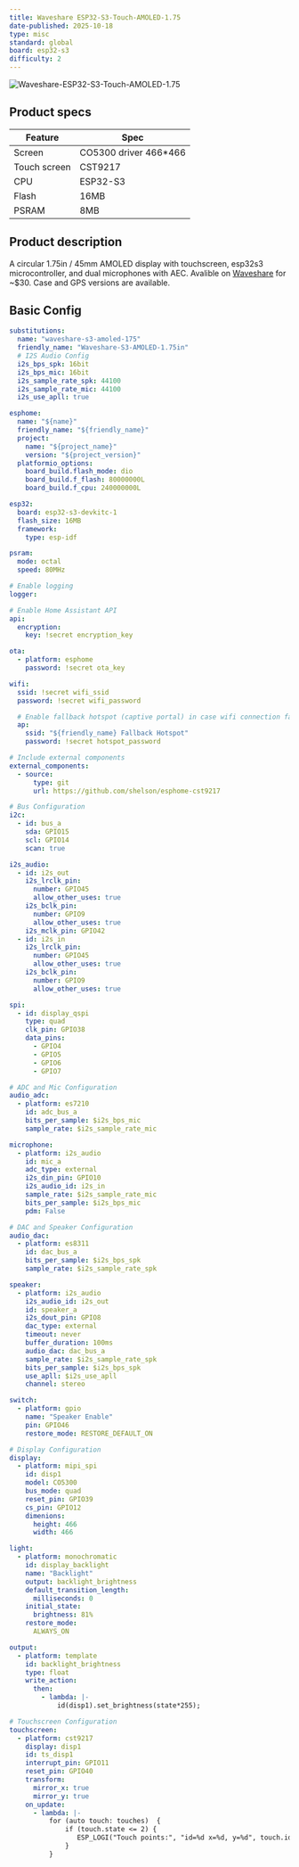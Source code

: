 ```yaml
---
title: Waveshare ESP32-S3-Touch-AMOLED-1.75
date-published: 2025-10-18
type: misc
standard: global
board: esp32-s3
difficulty: 2
---
```


![Waveshare-ESP32-S3-Touch-AMOLED-1.75](Waveshare-ESP32-S3-Touch-AMOLED-1.75.png "Waveshare-ESP32-S3-Touch-AMOLED-1.75.png")

## Product specs

| Feature      | Spec                    |
| ------------ | ----------------------- |
| Screen       | CO5300 driver 466\*466 |
| Touch screen | CST9217                  |
| CPU          | ESP32-S3               |
| Flash        | 16MB                    |
| PSRAM        | 8MB                     |

## Product description

A circular 1.75in / 45mm AMOLED display with touchscreen, esp32s3 microcontroller, and dual microphones with AEC.
Avalible on [Waveshare](https://www.waveshare.com/esp32-s3-touch-amoled-1.75.htm?sku=31261) for ~$30. Case and GPS versions are available.

## Basic Config

```yaml
substitutions:
  name: "waveshare-s3-amoled-175"
  friendly_name: "Waveshare-S3-AMOLED-1.75in"
  # I2S Audio Config
  i2s_bps_spk: 16bit
  i2s_bps_mic: 16bit
  i2s_sample_rate_spk: 44100
  i2s_sample_rate_mic: 44100
  i2s_use_apll: true

esphome:
  name: "${name}"
  friendly_name: "${friendly_name}"
  project:
    name: "${project_name}"
    version: "${project_version}"
  platformio_options:
    board_build.flash_mode: dio
    board_build.f_flash: 80000000L
    board_build.f_cpu: 240000000L

esp32:
  board: esp32-s3-devkitc-1
  flash_size: 16MB
  framework:
    type: esp-idf

psram:
  mode: octal
  speed: 80MHz

# Enable logging
logger:

# Enable Home Assistant API
api:
  encryption:
    key: !secret encryption_key

ota:
  - platform: esphome
    password: !secret ota_key

wifi:
  ssid: !secret wifi_ssid
  password: !secret wifi_password

  # Enable fallback hotspot (captive portal) in case wifi connection fails
  ap:
    ssid: "${friendly_name} Fallback Hotspot"
    password: !secret hotspot_password

# Include external components
external_components:
  - source: 
      type: git
      url: https://github.com/shelson/esphome-cst9217

# Bus Configuration
i2c:
  - id: bus_a
    sda: GPIO15
    scl: GPIO14
    scan: true

i2s_audio:
  - id: i2s_out
    i2s_lrclk_pin:
      number: GPIO45
      allow_other_uses: true
    i2s_bclk_pin:
      number: GPIO9
      allow_other_uses: true
    i2s_mclk_pin: GPIO42
  - id: i2s_in
    i2s_lrclk_pin:
      number: GPIO45
      allow_other_uses: true
    i2s_bclk_pin: 
      number: GPIO9
      allow_other_uses: true

spi:
  - id: display_qspi
    type: quad
    clk_pin: GPIO38
    data_pins:
      - GPIO4
      - GPIO5
      - GPIO6
      - GPIO7

# ADC and Mic Configuration
audio_adc:
  - platform: es7210
    id: adc_bus_a
    bits_per_sample: $i2s_bps_mic
    sample_rate: $i2s_sample_rate_mic

microphone:
  - platform: i2s_audio
    id: mic_a
    adc_type: external
    i2s_din_pin: GPIO10
    i2s_audio_id: i2s_in
    sample_rate: $i2s_sample_rate_mic
    bits_per_sample: $i2s_bps_mic
    pdm: False

# DAC and Speaker Configuration
audio_dac:
  - platform: es8311
    id: dac_bus_a
    bits_per_sample: $i2s_bps_spk
    sample_rate: $i2s_sample_rate_spk

speaker:
  - platform: i2s_audio
    i2s_audio_id: i2s_out
    id: speaker_a
    i2s_dout_pin: GPIO8
    dac_type: external
    timeout: never
    buffer_duration: 100ms
    audio_dac: dac_bus_a
    sample_rate: $i2s_sample_rate_spk
    bits_per_sample: $i2s_bps_spk
    use_apll: $i2s_use_apll
    channel: stereo

switch:
  - platform: gpio
    name: "Speaker Enable"
    pin: GPIO46
    restore_mode: RESTORE_DEFAULT_ON

# Display Configuration
display:
  - platform: mipi_spi
    id: disp1
    model: CO5300
    bus_mode: quad
    reset_pin: GPIO39
    cs_pin: GPIO12
    dimenions:
      height: 466
      width: 466

light:
  - platform: monochromatic
    id: display_backlight
    name: "Backlight"
    output: backlight_brightness
    default_transition_length:
      milliseconds: 0
    initial_state:
      brightness: 81%
    restore_mode:
      ALWAYS_ON

output:
  - platform: template
    id: backlight_brightness
    type: float
    write_action:
      then:
        - lambda: |-
            id(disp1).set_brightness(state*255);

# Touchscreen Configuration
touchscreen:
  - platform: cst9217
    display: disp1
    id: ts_disp1
    interrupt_pin: GPIO11
    reset_pin: GPIO40
    transform:
      mirror_x: true
      mirror_y: true
    on_update:
      - lambda: |-
          for (auto touch: touches)  {
              if (touch.state <= 2) {
                 ESP_LOGI("Touch points:", "id=%d x=%d, y=%d", touch.id, touch.x, touch.y);
              }
          }

```
